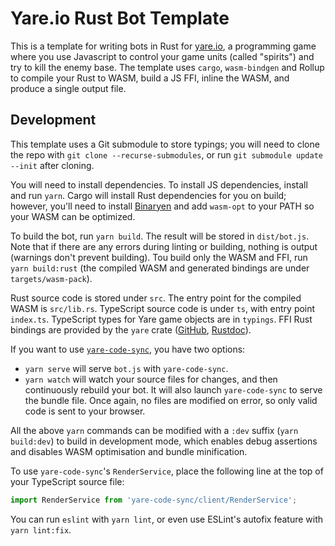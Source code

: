 # Yare.io Rust Bot Template

This is a template for writing bots in Rust for [yare.io](https://yare.io/), a programming game where you use Javascript to control your game units (called "spirits") and try to kill the enemy base. The template uses `cargo`, `wasm-bindgen` and Rollup to compile your Rust to WASM, build a JS FFI, inline the WASM, and produce a single output file.

## Development

This template uses a Git submodule to store typings; you will need to clone the repo with `git clone --recurse-submodules`, or run `git submodule update --init` after cloning.

You will need to install dependencies. To install JS dependencies, install and run `yarn`. Cargo will install Rust dependencies for you on build; however, you'll need to install [Binaryen](https://github.com/WebAssembly/binaryen) and add `wasm-opt` to your PATH so your WASM can be optimized.

To build the bot, run `yarn build`. The result will be stored in `dist/bot.js`. Note that if there are any errors during linting or building, nothing is output (warnings don't prevent building). Tou build only the WASM and FFI, run `yarn build:rust` (the compiled WASM and generated bindings are under `targets/wasm-pack`).

Rust source code is stored under `src`. The entry point for the compiled WASM is `src/lib.rs`. TypeScript source code is under `ts`, with entry point `index.ts`. TypeScript types for Yare game objects are in `typings`. FFI Rust bindings are provided by the `yare` crate ([GitHub](https://github.com/Jules-Bertholet/yare-rust), [Rustdoc](https://jules-bertholet.github.io/yare-rust/yare/)).

If you want to use [`yare-code-sync`](https://github.com/arikwex/yare-code-sync), you have two options:

* `yarn serve` will serve `bot.js` with `yare-code-sync`.
* `yarn watch` will watch your source files for changes, and then continuously rebuild your bot. It will also launch `yare-code-sync` to serve the bundle file. Once again, no files are modified on error, so only valid code is sent to your browser.

All the above `yarn` commands can be modified with a `:dev` suffix (`yarn build:dev`) to build in development mode, which enables debug assertions and disables WASM optimisation and bundle minification.

To use `yare-code-sync`'s `RenderService`, place the following line at the top of your TypeScript source file:

```javascript
import RenderService from 'yare-code-sync/client/RenderService';
```

You can run `eslint` with `yarn lint`, or even use ESLint's autofix feature with `yarn lint:fix`.

